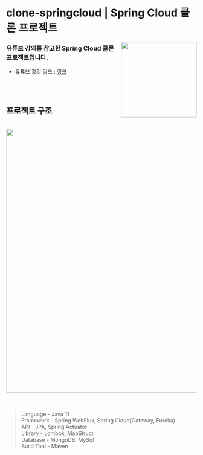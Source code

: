 # clone-springcloud | Spring Cloud 클론 프로젝트

<img align="right" src="https://github.com/jeongwon201/spring-webflux/assets/81132541/3e7997d0-0dd2-4bba-84e2-5c5584cfecd0" width="200px"/>
<h3 align="left">유튜브 강의를 참고한 Spring Cloud 클론 프로젝트입니다.</h3>

- 유튜브 강의 링크 : <a href="https://www.youtube.com/playlist?list=PLogzC_RPf25E9qprqOIDTzwZ24PuEf-1v">링크</a>
<br />
<br />

## 프로젝트 구조
<br />

<div>
  <img src="https://github.com/jeongwon201/clone-springcloud/assets/81132541/2b206658-e905-4503-b6ea-c3279fffb196" width="700px"/>
</div>
<br />
<br />

> Language - Java 11  
> Framework - Spring WebFlux, Spring Cloud(Gateway, Eureka)  
> API - JPA, Spring Actuator  
> Library - Lombok, MapStruct  
> Database - MongoDB, MySql  
> Build Tool - Maven  
